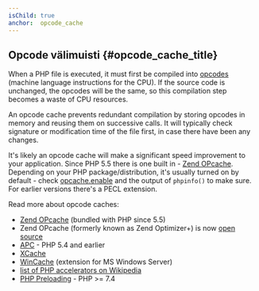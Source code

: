 ```yaml
---
isChild: true
anchor:  opcode_cache
---
```


## Opcode välimuisti {#opcode_cache_title}

When a PHP file is executed, it must first be compiled into [opcodes](https://secure.php.net/manual/internals2.opcodes.php) (machine language instructions for the CPU). If the source code is unchanged, the opcodes will be the same, so this compilation step becomes a waste of CPU resources.

An opcode cache prevents redundant compilation by storing opcodes in memory and reusing them on successive calls. It will typically check signature or modification time of the file first, in case there have been any changes.

It's likely an opcode cache will make a significant speed improvement to your application.  Since PHP 5.5 there is one built in - [Zend OPcache][opcache-book]. Depending on your PHP package/distribution, it's usually turned on by default - check [opcache.enable](https://secure.php.net/manual/opcache.configuration.php#ini.opcache.enable) and the output of `phpinfo()` to make sure. For earlier versions there's a PECL extension.

Read more about opcode caches:

* [Zend OPcache][opcache-book] (bundled with PHP since 5.5)
* Zend OPcache (formerly known as Zend Optimizer+) is now [open source][Zend Optimizer+]
* [APC] - PHP 5.4 and earlier
* [XCache]
* [WinCache] (extension for MS Windows Server)
* [list of PHP accelerators on Wikipedia][PHP_accelerators]
* [PHP Preloading] - PHP >= 7.4


[opcache-book]: https://secure.php.net/book.opcache
[APC]: https://secure.php.net/book.apc
[XCache]: https://xcache.lighttpd.net/
[Zend Optimizer+]: https://github.com/zendtech/ZendOptimizerPlus
[WinCache]: https://www.iis.net/downloads/microsoft/wincache-extension
[PHP_accelerators]: https://wikipedia.org/wiki/List_of_PHP_accelerators
[PHP Preloading]: https://www.php.net/opcache.preloading
